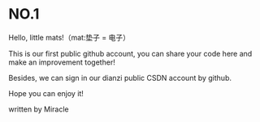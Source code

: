 # NO.1
Hello, little mats!（mat:垫子 = 电子）

This is our first public github account, you can share your code here and make an improvement together!

Besides, we can sign in our dianzi public CSDN account by github.

Hope you can enjoy it!

written by Miracle
